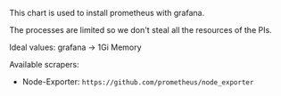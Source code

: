 This chart is used to install prometheus with grafana.

The processes are limited so we don't steal all the resources of the PIs. 

Ideal values:
grafana -> 1Gi Memory

Available scrapers:
- Node-Exporter: `https://github.com/prometheus/node_exporter`
